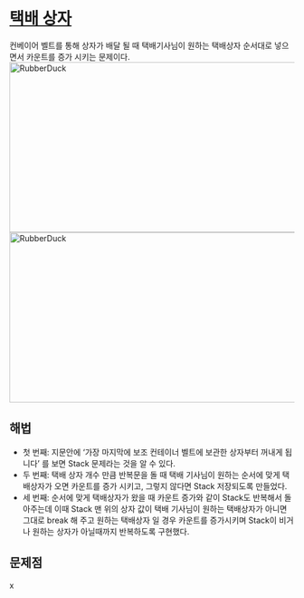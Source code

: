 # [택배 상자](https://github.com/malvr00/Java-algorithm/blob/master/programmers/level2/stap13/src/Main.java)

컨베이어 벨트를 통해 상자가 배달 될 때 택배기사님이 원하는 택배상자 순서대로 넣으면서 카운트를 증가 시키는 문제이다.<br/>
<img src="https://github.com/malvr00/Java-algorithm/assets/77275513/2a3eaa02-08a2-4d6e-9933-724c985b06db" width="600px" height="300px"
title="100px" alt="RubberDuck"></img><br/>
<img src="https://github.com/malvr00/Java-algorithm/assets/77275513/c1be66f6-1484-4357-8ecd-88cf9bf2e6d4" width="600px" height="300px"
title="100px" alt="RubberDuck"></img><br/>

## 해법
* 첫 번째: 지문안에 ‘가장 마지막에 보조 컨테이너 벨트에 보관한 상자부터 꺼내게 됩니다’ 를 보면 Stack 문제라는 것을 알 수 있다.
* 두 번째: 택배 상자 개수 만큼 반복문을 돌 때 택배 기사님이 원하는 순서에 맞게 택배상자가 오면 카운트를 증가 시키고, 그렇지 않다면 Stack 저장되도록 만들었다.
* 세 번째: 순서에 맞게 택배상자가 왔을 때 카운트 증가와 같이 Stack도 반복해서 돌아주는데 이때 Stack 맨 위의 상자 값이 택배 기사님이 원하는 택배상자가 아니면 그대로 break 해 주고 원하는 택배상자 일 경우 카운트를 증가시키며 Stack이 비거나 원하는 상자가 아닐때까지 반복하도록 구현했다.



## 문제점
x